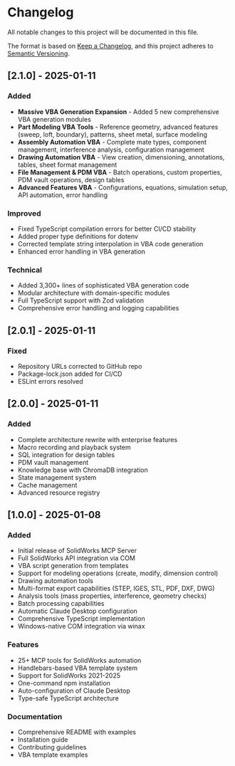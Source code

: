 # Changelog

All notable changes to this project will be documented in this file.

The format is based on [Keep a Changelog](https://keepachangelog.com/en/1.0.0/),
and this project adheres to [Semantic Versioning](https://semver.org/spec/v2.0.0.html).

## [2.1.0] - 2025-01-11

### Added
- **Massive VBA Generation Expansion** - Added 5 new comprehensive VBA generation modules
- **Part Modeling VBA Tools** - Reference geometry, advanced features (sweep, loft, boundary), patterns, sheet metal, surface modeling
- **Assembly Automation VBA** - Complete mate types, component management, interference analysis, configuration management
- **Drawing Automation VBA** - View creation, dimensioning, annotations, tables, sheet format management
- **File Management & PDM VBA** - Batch operations, custom properties, PDM vault operations, design tables
- **Advanced Features VBA** - Configurations, equations, simulation setup, API automation, error handling

### Improved
- Fixed TypeScript compilation errors for better CI/CD stability
- Added proper type definitions for dotenv
- Corrected template string interpolation in VBA code generation
- Enhanced error handling in VBA generation

### Technical
- Added 3,300+ lines of sophisticated VBA generation code
- Modular architecture with domain-specific modules
- Full TypeScript support with Zod validation
- Comprehensive error handling and logging capabilities

## [2.0.1] - 2025-01-11

### Fixed
- Repository URLs corrected to GitHub repo
- Package-lock.json added for CI/CD
- ESLint errors resolved

## [2.0.0] - 2025-01-11

### Added
- Complete architecture rewrite with enterprise features
- Macro recording and playback system
- SQL integration for design tables
- PDM vault management
- Knowledge base with ChromaDB integration
- State management system
- Cache management
- Advanced resource registry

## [1.0.0] - 2025-01-08

### Added
- Initial release of SolidWorks MCP Server
- Full SolidWorks API integration via COM
- VBA script generation from templates
- Support for modeling operations (create, modify, dimension control)
- Drawing automation tools
- Multi-format export capabilities (STEP, IGES, STL, PDF, DXF, DWG)
- Analysis tools (mass properties, interference, geometry checks)
- Batch processing capabilities
- Automatic Claude Desktop configuration
- Comprehensive TypeScript implementation
- Windows-native COM integration via winax

### Features
- 25+ MCP tools for SolidWorks automation
- Handlebars-based VBA template system
- Support for SolidWorks 2021-2025
- One-command npm installation
- Auto-configuration of Claude Desktop
- Type-safe TypeScript architecture

### Documentation
- Comprehensive README with examples
- Installation guide
- Contributing guidelines
- VBA template examples